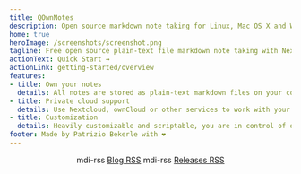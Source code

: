 ```yaml
---
title: QOwnNotes
description: Open source markdown note taking for Linux, Mac OS X and Windows, that works together with Nextcloud Notes
home: true
heroImage: /screenshots/screenshot.png
tagline: Free open source plain-text file markdown note taking with Nextcloud / ownCloud integration
actionText: Quick Start →
actionLink: getting-started/overview
features:
- title: Own your notes
  details: All notes are stored as plain-text markdown files on your computer, no "vendor lock-in"
- title: Private cloud support
  details: Use Nextcloud, ownCloud or other services to work with your notes online or sync them across devices
- title: Customization
  details: Heavily customizable and scriptable, you are in control of on how you want to work with your notes
footer: Made by Patrizio Bekerle with ❤️
---
```


<div class="rss-block">
    <v-chip outlined><v-icon left>mdi-rss</v-icon> <a href="https://feeds.feedburner.com/QOwnNotesBlog">Blog RSS</a></v-chip>
    <v-chip outlined><v-icon left>mdi-rss</v-icon> <a href="https://feeds.feedburner.com/QOwnNotesReleases">Releases RSS</a></v-chip>
</div>

<Poll />

<style>
    .rss-block { text-align: center; margin-bottom: 20px; }
</style>
